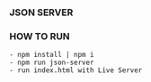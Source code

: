 ### JSON SERVER

### HOW TO RUN

```
- npm install | npm i
- npm run json-server
- run index.html with Live Server
```
